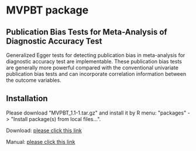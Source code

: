 
# MVPBT package


## Publication Bias Tests for Meta-Analysis of Diagnostic Accuracy Test

Generalized Egger tests for detecting publication bias in meta-analysis for diagnostic accuracy test are implementable. These publication bias tests are generally more powerful compared with the conventional univariate publication bias tests and can incorporate correlation information between the outcome variables.


## Installation

Please download "MVPBT_1.1-1.tar.gz" and install it by R menu: "packages" -> "Install package(s) from local files...".

Download: [please click this link](https://github.com/nomahi/MVPBT/raw/main/MVPBT_1.1-1.tar.gz)

Manual: [please click this link](https://github.com/nomahi/MVPBT/raw/main/MVPBT_1.1-1.pdf)
